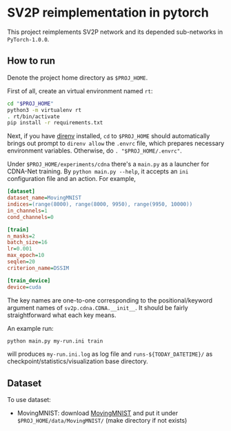 SV2P reimplementation in pytorch
================================

This project reimplements SV2P network and its depended sub-networks in `PyTorch-1.0.0`.


How to run
----------

Denote the project home directory as `$PROJ_HOME`.

First of all, create an virtual environment named `rt`:

```bash
cd "$PROJ_HOME"
python3 -m virtualenv rt
. rt/bin/activate
pip install -r requirements.txt
```

Next, if you have [direnv](https://direnv.net/) installed, `cd` to `$PROJ_HOME` should automatically brings out prompt to `direnv allow` the `.envrc` file, which prepares necessary environment variables.
Otherwise, do `. "$PROJ_HOME/.envrc"`.

Under `$PROJ_HOME/experiments/cdna` there's a `main.py` as a launcher for CDNA-Net training.
By `python main.py --help`, it accepts an `ini` configuration file and an action.
For example,

```ini
[dataset]
dataset_name=MovingMNIST
indices=(range(8000), range(8000, 9950), range(9950, 10000))
in_channels=1
cond_channels=0

[train]
n_masks=2
batch_size=16
lr=0.001
max_epoch=10
seqlen=20
criterion_name=DSSIM

[train_device]
device=cuda
```

The key names are one-to-one corresponding to the positional/keyword argument names of `sv2p.cdna.CDNA.__init__`.
It should be fairly straightforward what each key means.

An example run:

```bash
python main.py my-run.ini train
```

will produces `my-run.ini.log` as log file and `runs-${TODAY_DATETIME}/` as checkpoint/statistics/visualization base directory.


Dataset
-------

To use dataset:

- MovingMNIST: download [MovingMNIST](http://www.cs.toronto.edu/~nitish/unsupervised_video/unsup_video_lstm.tar.gz) and put it under `$PROJ_HOME/data/MovingMNIST/` (make directory if not exists)
